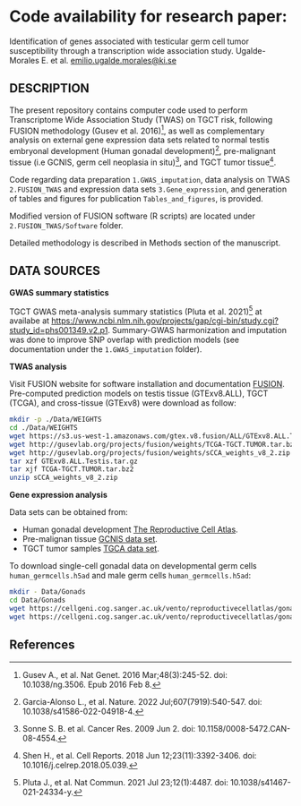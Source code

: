 # Code availability for research paper: 
Identification of genes associated with testicular germ cell tumor susceptibility through a transcription wide association study.
Ugalde-Morales E. et al. <emilio.ugalde.morales@ki.se>

## DESCRIPTION

The present repository contains computer code used to perform Transcriptome Wide Association Study (TWAS) on TGCT risk, following FUSION methodology (Gusev et al. 2016)[^1], as well as complementary analysis on external gene expression data sets related to normal testis embryonal development (Human gonadal development)[^2], pre-malignant tissue (i.e GCNIS, germ cell neoplasia in situ)[^3], and TGCT tumor tissue[^4]. 

Code regarding data preparation `1.GWAS_imputation`, data analysis on TWAS `2.FUSION_TWAS` and expression data sets `3.Gene_expression`, and generation of tables and figures for publication `Tables_and_figures`, is provided.

Modified version of FUSION software (R scripts) are located under `2.FUSION_TWAS/Software` folder. 

Detailed methodology is described in Methods section of the manuscript. 


## DATA SOURCES 

**GWAS summary statistics**

TGCT GWAS meta-analysis summary statistics (Pluta et al. 2021)[^5] at availabe at https://www.ncbi.nlm.nih.gov/projects/gap/cgi-bin/study.cgi?study_id=phs001349.v2.p1.
Summary-GWAS harmonization and imputation was done to improve SNP overlap with prediction models (see documentation under the `1.GWAS_imputation` folder).

**TWAS analysis**

Visit FUSION website for software installation and documentation [FUSION](http://gusevlab.org/projects/fusion/).
Pre-computed prediction models on testis tissue (GTExv8.ALL), TGCT (TCGA), and cross-tissue (GTExv8) were download as follow:

```bash
mkdir -p ./Data/WEIGHTS
cd ./Data/WEIGHTS
wget https://s3.us-west-1.amazonaws.com/gtex.v8.fusion/ALL/GTExv8.ALL.Testis.tar.gz
wget http://gusevlab.org/projects/fusion/weights/TCGA-TGCT.TUMOR.tar.bz2
wget http://gusevlab.org/projects/fusion/weights/sCCA_weights_v8_2.zip
tar xzf GTExv8.ALL.Testis.tar.gz
tar xjf TCGA-TGCT.TUMOR.tar.bz2
unzip sCCA_weights_v8_2.zip
```

**Gene expression analysis**

Data sets can be obtained from:

- Human gonadal development [The Reproductive Cell Atlas](https://www.reproductivecellatlas.org/gonads.html).
- Pre-malignan tissue [GCNIS data set](https://www.ebi.ac.uk/biostudies/arrayexpress/studies/E-TABM-488).
- TGCT tumor samples [TGCA data set](http://firebrowse.org/?cohort=TGCT&download_dialog=true).

To download single-cell gonadal data on developmental germ cells `human_germcells.h5ad` and male germ cells `human_germcells.h5ad`:

```bash
mkdir - Data/Gonads
cd Data/Gonads
wget https://cellgeni.cog.sanger.ac.uk/vento/reproductivecellatlas/gonads/human_main_male.h5ad
wget https://cellgeni.cog.sanger.ac.uk/vento/reproductivecellatlas/gonads/human_germcells.h5ad
```

## References
[^1]:Gusev A., et al. Nat Genet. 2016 Mar;48(3):245-52. doi: 10.1038/ng.3506. Epub 2016 Feb 8. 
[^2]:Garcia-Alonso L., et al. Nature. 2022 Jul;607(7919):540-547. doi: 10.1038/s41586-022-04918-4.
[^3]:Sonne S. B. et al. Cancer Res. 2009 Jun 2. doi: 10.1158/0008-5472.CAN-08-4554.
[^4]:Shen H., et al. Cell Reports. 2018 Jun 12;23(11):3392-3406. doi: 10.1016/j.celrep.2018.05.039. 
[^5]:Pluta J., et al. Nat Commun. 2021 Jul 23;12(1):4487. doi: 10.1038/s41467-021-24334-y. 

